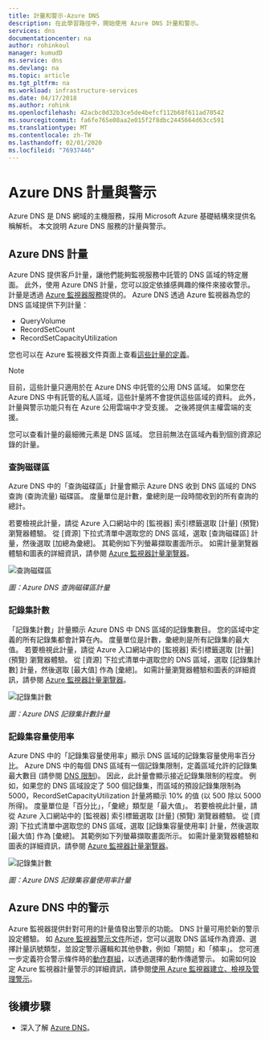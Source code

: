 ```yaml
---
title: 計量和警示-Azure DNS
description: 在此學習路徑中，開始使用 Azure DNS 計量和警示。
services: dns
documentationcenter: na
author: rohinkoul
manager: kumudD
ms.service: dns
ms.devlang: na
ms.topic: article
ms.tgt_pltfrm: na
ms.workload: infrastructure-services
ms.date: 04/17/2018
ms.author: rohink
ms.openlocfilehash: 42acbc0d32b3ce5de4befcf112b68f611ad70542
ms.sourcegitcommit: fa6fe765e08aa2e015f2f8dbc2445664d63cc591
ms.translationtype: MT
ms.contentlocale: zh-TW
ms.lasthandoff: 02/01/2020
ms.locfileid: "76937446"
---
```

# <a name="azure-dns-metrics-and-alerts"></a>Azure DNS 計量與警示
Azure DNS 是 DNS 網域的主機服務，採用 Microsoft Azure 基礎結構來提供名稱解析。 本文說明 Azure DNS 服務的計量與警示。

## <a name="azure-dns-metrics"></a>Azure DNS 計量

Azure DNS 提供客戶計量，讓他們能夠監視服務中託管的 DNS 區域的特定層面。 此外，使用 Azure DNS 計量，您可以設定依據感興趣的條件來接收警示。 計量是透過 [Azure 監視器服務](../azure-monitor/index.yml)提供的。 Azure DNS 透過 Azure 監視器為您的 DNS 區域提供下列計量：

-   QueryVolume
-   RecordSetCount
-   RecordSetCapacityUtilization

您也可以在 Azure 監視器文件頁面上查看[這些計量的定義](../azure-monitor/platform/metrics-supported.md#microsoftnetworkdnszones)。
>[!NOTE]
> 目前，這些計量只適用於在 Azure DNS 中託管的公用 DNS 區域。 如果您在 Azure DNS 中有託管的私人區域，這些計量將不會提供這些區域的資料。 此外，計量與警示功能只有在 Azure 公用雲端中才受支援。 之後將提供主權雲端的支援。 

您可以查看計量的最細微元素是 DNS 區域。 您目前無法在區域內看到個別資源記錄的計量。

### <a name="query-volume"></a>查詢磁碟區

Azure DNS 中的「查詢磁碟區」計量會顯示 Azure DNS 收到 DNS 區域的 DNS 查詢 (查詢流量) 磁碟區。 度量單位是計數，彙總則是一段時間收到的所有查詢的總計。 

若要檢視此計量，請從 Azure 入口網站中的 [監視器] 索引標籤選取 [計量] (預覽) 瀏覽器體驗。 從 [資源] 下拉式清單中選取您的 DNS 區域，選取 [查詢磁碟區] 計量，然後選取 [加總為彙總]。 其範例如下列螢幕擷取畫面所示。  如需計量瀏覽器體驗和圖表的詳細資訊，請參閱 [Azure 監視器計量瀏覽器](../azure-monitor/platform/metrics-charts.md)。

![查詢磁碟區](./media/dns-alerts-metrics/dns-metrics-query-volume.png)

*圖：Azure DNS 查詢磁碟區計量*

### <a name="record-set-count"></a>記錄集計數
「記錄集計數」計量顯示 Azure DNS 中 DNS 區域的記錄集數目。 您的區域中定義的所有記錄集都會計算在內。 度量單位是計數，彙總則是所有記錄集的最大值。 若要檢視此計量，請從 Azure 入口網站中的 [監視器] 索引標籤選取 [計量] (預覽) 瀏覽器體驗。 從 [資源] 下拉式清單中選取您的 DNS 區域，選取 [記錄集計數] 計量，然後選取 [最大值] 作為 [彙總]。 如需計量瀏覽器體驗和圖表的詳細資訊，請參閱 [Azure 監視器計量瀏覽器](../azure-monitor/platform/metrics-charts.md)。 

![記錄集計數](./media/dns-alerts-metrics/dns-metrics-record-set-count.png)

*圖：Azure DNS 記錄集計數計量*


### <a name="record-set-capacity-utilization"></a>記錄集容量使用率
Azure DNS 中的「記錄集容量使用率」顯示 DNS 區域的記錄集容量使用率百分比。 Azure DNS 中的每個 DNS 區域有一個記錄集限制，定義區域允許的記錄集最大數目 (請參閱 [DNS 限制](dns-zones-records.md#limits))。 因此，此計量會顯示接近記錄集限制的程度。 例如，如果您的 DNS 區域設定了 500 個記錄集，而區域的預設記錄集限制為 5000，RecordSetCapacityUtilization 計量將顯示 10% 的值 (以 500 除以 5000 所得)。 度量單位是「百分比」，「彙總」類型是「最大值」。 若要檢視此計量，請從 Azure 入口網站中的 [監視器] 索引標籤選取 [計量] (預覽) 瀏覽器體驗。 從 [資源] 下拉式清單中選取您的 DNS 區域，選取 [記錄集容量使用率] 計量，然後選取 [最大值] 作為 [彙總]。 其範例如下列螢幕擷取畫面所示。 如需計量瀏覽器體驗和圖表的詳細資訊，請參閱 [Azure 監視器計量瀏覽器](../azure-monitor/platform/metrics-charts.md)。 

![記錄集計數](./media/dns-alerts-metrics/dns-metrics-record-set-capacity-uitlization.png)

*圖：Azure DNS 記錄集容量使用率計量*

## <a name="alerts-in-azure-dns"></a>Azure DNS 中的警示
Azure 監視器提供針對可用的計量值發出警示的功能。 DNS 計量可用於新的警示設定體驗。 如 [Azure 監視器警示文件](../monitoring-and-diagnostics/monitor-alerts-unified-usage.md)所述，您可以選取 DNS 區域作為資源、選擇計量訊號類型，並設定警示邏輯和其他參數，例如「期間」和「頻率」。 您可進一步定義符合警示條件時的[動作群組](../azure-monitor/platform/action-groups.md)，以透過選擇的動作傳遞警示。 如需如何設定 Azure 監視器計量警示的詳細資訊，請參閱[使用 Azure 監視器建立、檢視及管理警示](../monitoring-and-diagnostics/monitor-alerts-unified-usage.md)。 

## <a name="next-steps"></a>後續步驟
- 深入了解 [ Azure DNS](dns-overview.md)。
